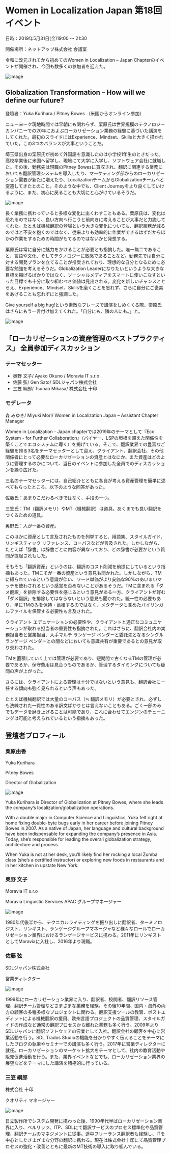 # Women in Localization Japan 第18回イベント

日時：2019年5月31日(金)19:00 ～ 21:30

開催場所：ネットアップ株式会社 会議室

令和に改元されてから初めてのWomen in Localization – Japan Chapterのイベントが開催され、今回も数多くの参加者を迎えた。

![image](./img/18_01.jpg)

## Globalization Transformation – How will we define our future? 
登壇者：Yuka Kurihara / Pitney Bowes （米国からオンライン参加）

ニューヨーク現地時間では早朝にも関わらず、栗原氏は世界規模のテクノロジーカンパニーでの20年におよぶローカリゼーション業務の経験に基づいた講演をしてくれた。最初のスライドにはExperience、Mindset、Skillsと大きく描かれていた。この3つのバランスが大事ということだ。

埼玉県出身の栗原氏が初めて外国語を意識したのは小学校1年生のときだった。高校卒業後に米国へ留学し、現地にて大学に入学し、ソフトウェア会社に就職した。その後、勤務先は現職のPitney Bowesに買収され、翻訳に関連する業務においても翻訳管理システムを導入したり、マーケティング部からのローカリゼーション需要が新たに増えたり、LocalizationチームからGlobalizationチームへと変遷してきたとのこと。そのような中でも、Client Journeyをより良くしていけるように、また、初心に戻ることも大切にと心がけているそうだ。

![image](./img/18_02.jpg)

長く業務に携わっていると多様な変化に出くわすこともある。栗原氏は、変化は恐れるのではなく、良い方向へ行こうと前向きに考えることが大事だと力説してくれた。たとえば機械翻訳の登場という大きな変化についても、翻訳業務が減るのではと不安を抱くのではなく、従来よりも効率的に作業ができるはずだからほかの作業をするための時間がもてるのではないかと発想する。

栗原氏は常に自分に魅力をかけることが必要とも指摘した。唯一無二であること、言語や文化、そしてテクノロジーに敏感であることなど。勤務先では自分に対する開発プランを立てることが推奨されており、理想的な自分となるために必要な勉強を考えるそうだ。Globalization Leaderになりたいというような大きな目標を掲げるばかりではなく、ソーシャルメディアをスマートに使いこなすといった目標でも十分に取り組むべき価値は見出される。変化を新しいチャンスととらえ、Experience、Mindset、Skillsを磨くことを忘れず、さらに自分にご褒美をあげることも忘れずにと強調した。

Give yourself a big hug!という素敵なフレーズで講演をしめくくる際、栗原氏はさらにもう一言付け加えてくれた。「自分にも、隣の人にも。」と。

![image](./img/18_03.jpg)

## 「ローカリゼーションの資産管理のベストプラクティス」 全員参加ディスカッション
### テーマセッター

- 奥野 文子/ Ayako Okuno / Moravia IT s.r.o
- 佐藤 弦/ Gen Sato/ SDLジャパン株式会社
- 三笠 綱郎/ Tsunao Mikasa/ 株式会社 十印

### モデレータ
森 みゆき/ Miyuki Mori/ Women in Localization Japan – Assistant Chapter Manager

Women in Localization - Japan chapterでは2019年のテーマとして『Eco System - for Further Collaboration』（バイヤー、LSPの垣根を超えた関係性を築くことでエコシステムに導く）を掲げている。そこで、翻訳業界での豊富なご経験を誇る3名をテーマセッターとして迎え、クライアント、翻訳会社、その他関係者にとって必要なローカリゼーションの資産とはなにか、また資産はどのように管理するのかについて、当日のイベントに参加した全員でのディスカッションを繰り広げた。

三名のテーマセッターには、自己紹介とともに各自が考える資産管理を簡単に述べてもらったところ、以下のような回答があった。

佐藤氏：あまりこだわるべきではなく、手段の一つ。

三笠氏：TM（翻訳メモリ）やMT（機械翻訳）は道具。あくまでも良い翻訳をつくるための道具。

奥野氏：人が一番の資産。

このほかに資産として言及されたものを列挙すると、用語集、スタイルガイド、リンギスティック リファレンス、コーパスなどが言及された。しかしながら、たとえば「辞書」は辞書ごとに内容が異なっており、どの辞書が必要かという質問が提起されもした。

そもそも「翻訳資産」というのは、翻訳のコスト削減を前提にしているという指摘もあった。TMこそが一番の資産という意見も聞かれた。しかしながら、TMに縛られているという意識が伴い、ワード単価がより安価な90%のあいまいマッチを使わされるという感覚を否めないことがあるそうだ。TMに含まれる「ダメ翻訳」を排除する必要性を感じるという意見がある一方、クライアントが好む「ダメ翻訳」を排除してはならないという意見も聞かれた。統一性の必要もあり、単にTMのみを保持・蓄積するのではなく、メタデータも含めたバイリンガルファイルを保管する必要性も言及された。

クライアント エデュケーションの必要性や、クライアントと適正なコミュニケーションが取れる担当者の重要性も指摘された。これはさらに、翻訳会社内の実務担当者と営業担当、大手マルチ ランゲージ  ベンダーと委託先となるシングル ランゲージ ベンダーとの間などにおいても意識共有が重要であるとの意見が取り交わされた。

TMを蓄積していく上では管理が必要であり、短期間で古くなるTMの管理が必要であるか、保守費用は見合うものであるか、管理するタイミングについても疑問の声が上がった。

さらには、クライアントによる管理は十分ではないという意見も、翻訳会社に一任する傾向も強く見られるという声もあった。


たとえば機械翻訳では大量のコーパス（≒ 翻訳メモリ）が必要とされ、必ずしも洗練された一貫性のある訳文ばかりとは言えないこともある。ごく一部のみでもデータを磨き上げることは可能であり、これに合わせてエンジンのチューニングは可能と考えられているという指摘もあった。

## 登壇者プロフィール
### 栗原由香
Yuka Kurihara

Pitney Bowes

Director of Globalization

![image](./img/18_04.jpg)

Yuka Kurihara is Director of Globalization at Pitney Bowes, where she leads the company’s localization/globalization operations.

With a double major in Computer Science and Linguistics, Yuka felt right at home fixing double-byte bugs early in her career before joining Pitney Bowes in 2007. As a native of Japan, her language and cultural background have been indispensable for expanding the company’s presence in Asia. Today, she’s responsible for leading the overall globalization strategy, architecture and process.

When Yuka is not at her desk, you’ll likely find her rocking a local Zumba class (she’s a certified instructor) or exploring new foods in restaurants and in her kitchen in upstate New York.

### 奥野 文子
Moravia IT s.r.o

Moravia Linguistic Services APAC グループマネージャー

![image](./img/18_05.jpg)

1980年代後半から、テクニカルライティングを振り出しに翻訳者、ターミノロジスト、リンギスト、ランゲージグループマネージャなど様々なロールでローカリゼーション業界におけるランゲージサービスに携わる。2011年にリンギストとしてMoraviaに入社し、2016年より現職。

### 佐藤 弦
SDLジャパン株式会社

営業ディレクター

![image](./img/18_06.jpg)

1999年にローカリゼーション業界に入り、翻訳者、校閲者、翻訳リソース管理、翻訳チーム管理などさまざまな業務を経験。その後10年間、国内・海外の両方の顧客の多種多様なプロジェクトに関わる。翻訳支援ツールの教習、ポストエディットによる機械翻訳の援用、欧州言語プロジェクトの品質管理、スタイルガイドの作成など通常の翻訳プロセスから離れた業務も多く行う。2009年よりSDLジャパンに翻訳ソフトウェアの営業として入社。翻訳会社の顧客を中心に営業活動を行う。SDL Trados Studioの機能を分かりやすく伝えることをテーマにしたブログの執筆やセミナーでの講演も多く行う。2017年に営業ディレクターに就任。ローカリゼーションのマーケット拡大をテーマとして、社内の教育活動や販売促進活動を行う。また、業界イベントなどでも、ローカリゼーション業界の展望などをテーマにした講演を積極的に行っている。

### 三笠 綱郎

株式会社 十印

クオリティ マネージャー

![image](./img/18_07.jpg)

日立製作所でシステム開発に携わった後、1990年代半ばローカリゼーション業界に入り、ベルリッツ、ITP、SDLにて翻訳サービスのプロセス標準化や品質管理、翻訳チームのマネジメントに従事。途中フリーランス翻訳者も経験し、ITを中心としたさまざまな分野の翻訳に携わる。現在は株式会社十印にて品質管理プロセスの強化・改善とともに最新のMT技術の導入に取り組んでいる。
